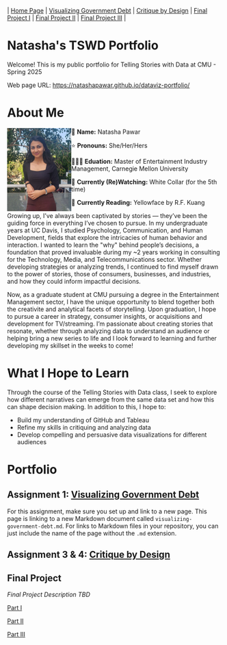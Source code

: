 | [Home Page](https://natashapawar.github.io/dataviz-portfolio/) | [Visualizing Government Debt](https://natashapawar.github.io/dataviz-portfolio/visualizing-government-debt) | [Critique by Design](https://natashapawar.github.io/dataviz-portfolio/critique-by-design) | [Final Project I](https://natashapawar.github.io/dataviz-portfolio/final-project-part-one) | [Final Project II](https://natashapawar.github.io/dataviz-portfolio/final-project-part-two) | [Final Project III](https://natashapawar.github.io/dataviz-portfolio/final-project-part-three) |

# Natasha's TSWD Portfolio
Welcome! This is my public portfolio for Telling Stories with Data at CMU - Spring 2025  

Web page URL: https://natashapawar.github.io/dataviz-portfolio/

# About Me

<img align="left" src="Natasha image.jpeg" width="150"/>


🪷 **Name:** Natasha Pawar

⭐ **Pronouns:** She/Her/Hers

👩🏻‍🎓 **Eduation:** Master of Entertainment Industry Management, Carnegie Mellon University

🎥 **Currently (Re)Watching:** White Collar (for the 5th time)

📖 **Currently Reading:** Yellowface by R.F. Kuang



Growing up, I’ve always been captivated by stories — they’ve been the guiding force in everything I’ve chosen to pursue. In my undergraduate years at UC Davis, I studied Psychology, Communication, and Human Development, fields that explore the intricacies of human behavior and interaction. I wanted to learn the "why" behind people’s decisions, a foundation that proved invaluable during my ~2 years working in consulting for the Technology, Media, and Telecommunications sector. Whether developing strategies or analyzing trends, I continued to find myself drawn to the power of stories, those of consumers, businesses, and industries, and how they could inform impactful decisions.

Now, as a graduate student at CMU pursuing a degree in the Entertainment Management sector, I have the unique opportunity to blend together both the creativite and analytical facets of storytelling. Upon graduation, I hope to pursue a career in strategy, consumer insights, or acquisitions and development for TV/streaming. I’m passionate about creating stories that resonate, whether through analyzing data to understand an audience or helping bring a new series to life and I look forward to learning and further developing my skillset in the weeks to come!

# What I Hope to Learn
Through the course of the Telling Stories with Data class, I seek to explore how different narratives can emerge from the same data set and how this can shape decision making. In addition to this, I hope to:
- Build my understanding of GitHub and Tableau
- Refine my skills in critiquing and analyzing data
- Develop compelling and persuasive data visualizations for different audiences

# Portfolio

## Assignment 1: [Visualizing Government Debt](https://natashapawar.github.io/dataviz-portfolio/visualizing-government-debt)
For this assignment, make sure you set up and link to a new page.  This page is linking to a new Markdown document called `visualizing-government-debt.md`.  For links to Markdown files in your repository, you can just include the name of the page without the `.md` extension. 

## Assignment 3 & 4: [Critique by Design](https://natashapawar.github.io/dataviz-portfolio/critique-by-design)

## Final Project
*Final Project Description TBD*

[Part I](https://natashapawar.github.io/dataviz-portfolio/final-project-part-one)

[Part II](https://natashapawar.github.io/dataviz-portfolio/final-project-part-two)

[Part III](https://natashapawar.github.io/dataviz-portfolio/final-project-part-three)


